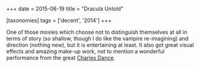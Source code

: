 +++
date = 2015-06-19
title = "Dracula Untold"

[taxonomies]
tags = ['decent', '2014']
+++

One of those movies which choose not to distinguish themselves at all in
terms of story (so shallow, though I do like the vampire re-imagining)
and direction (nothing new), but it is entertaining at least. It also
got great visual effects and amazing make-up work, not to mention a
wonderful performance from the great [Charles Dance].

  [Charles Dance]: https://en.wikipedia.org/wiki/Charles_Dance
